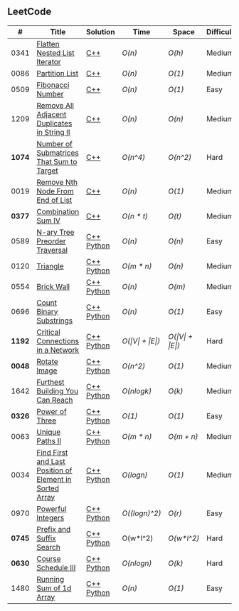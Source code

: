 ## LeetCode
|  #  | Title           |  Solution       |  Time           | Space           | Difficulty    |
|-----|---------------- | --------------- | --------------- | --------------- | ------------- |
0341| [Flatten Nested List Iterator](https://leetcode.com/problems/flatten-nested-list-iterator/)| [C++](./C++/flatten-nested-list-iterator.cpp) | _O(n)_  | _O(h)_ | Medium |
0086| [Partition List](https://leetcode.com/problems/partition-list/)| [C++](./C++/partition-list.cpp) | _O(n)_ | _O(1)_ | Medium ||
0509| [Fibonacci Number](https://leetcode.com/problems/fibonacci-number/)| [C++](./C++/fibonacci-number.cpp) | _O(n)_ | _O(1)_ | Easy |
1209 | [Remove All Adjacent Duplicates in String II ](https://leetcode.com/problems/remove-all-adjacent-duplicates-in-string-ii/) | [C++](./C++/remove-all-adjacent-duplicates-in-string-ii.cpp) | _O(n)_ | _O(n)_ | Medium ||
**1074**| [Number of Submatrices That Sum to Target](https://leetcode.com/problems/number-of-submatrices-that-sum-to-target/) | [C++](./C++/number-of-submatrices-that-sum-to-target.cpp)  | _O(n^4)_ | _O(n^2)_      | Hard         ||
0019| [Remove Nth Node From End of List](https://leetcode.com/problems/remove-nth-node-from-end-of-list/)| [C++](./C++/remove-nth-node-from-end-of-list.cpp) | _O(n)_       | _O(1)_         | Medium         || 
**0377**| [Combination Sum IV](https://leetcode.com/problems/combination-sum-iv/)| [C++](./C++/combination-sum-iv.cpp) |_O(n * t)_ | _O(t)_ | Medium | |
0589 | [N-ary Tree Preorder Traversal](https://leetcode.com/problems/n-ary-tree-preorder-traversal/) | [C++](./C++/n-ary-tree-preorder-traversal.cpp) [Python](./Python/n-ary-tree-preorder-traversal.py) | _O(n)_       | _O(n)_         | Easy         || 
0120| [Triangle](https://leetcode.com/problems/triangle/)       | [C++](./C++/triangle.cpp) [Python](./Python/triangle.py)   | _O(m * n)_      | _O(n)_         | Medium         ||
0554| [Brick Wall](https://leetcode.com/problems/brick-wall/) |[C++](./C++/brick-wall.cpp)  [Python](./Python/brick-wall.py) | _O(n)_ | _O(m)_ | Medium         | |
0696| [Count Binary Substrings](https://leetcode.com/problems/count-binary-substrings/) | [C++](./C++/count-binary-substrings.cpp) [Python](./Python/count-binary-substrings.py) | _O(n)_ | _O(1)_ | Easy||
**1192**| [Critical Connections in a Network](https://leetcode.com/problems/critical-connections-in-a-network/) | [C++](./C++/critical-connections-in-a-network.cpp) [Python](./Python/critical-connections-in-a-network.py) | _O(\|V\| + \|E\|)_           | _O(\|V\| + \|E\|)_          | Hard           ||
**0048**| [Rotate Image](https://leetcode.com/problems/rotate-image/)   | [C++](./C++/rotate-image.cpp) [Python](./Python/rotate-image.py) | _O(n^2)_      | _O(1)_         | Medium         ||
1642 | [Furthest Building You Can Reach](https://leetcode.com/problems/furthest-building-you-can-reach/) | [C++](./C++/furthest-building-you-can-reach.cpp) [Python](./Python/furthest-building-you-can-reach.py) | _O(nlogk)_ | _O(k)_ | Medium | | |
**0326**| [Power of Three](https://leetcode.com/problems/power-of-three/) | [C++](./C++/power-of-three.cpp) [Python](./Python/power-of-three.py) | _O(1)_ | _O(1)_ | Easy |||
0063| [Unique Paths II](https://leetcode.com/problems/unique-paths-ii/) | [C++](./C++/unique-paths-ii.cpp) [Python](./Python/unique-paths-ii.py) |  _O(m * n)_ | _O(m + n)_   | Medium         ||
0034| [Find First and Last Position of Element in Sorted Array](https://leetcode.com/problems/find-first-and-last-position-of-element-in-sorted-array/) | [C++](./C++/find-first-and-last-position-of-element-in-sorted-array.cpp) [Python](./Python/find-first-and-last-position-of-element-in-sorted-array.py) |  _O(logn)_ | _O(1)_   | Medium         ||
0970 | [Powerful Integers](https://leetcode.com/problems/powerful-integers/) | [C++](./C++/powerful-integers.cpp) [Python](./Python/powerful-integers.py) | _O((logn)^2)_ | _O(r)_      | Easy         ||
**0745**| [Prefix and Suffix Search](https://leetcode.com/problems/prefix-and-suffix-search/) | [C++](./C++/prefix-and-suffix-search.cpp) [Python](./Python/prefix-and-suffix-search.py) | O(w*l^2) | _O(w*l^2)_ | Hard ||
**0630**| [Course Schedule III](https://leetcode.com/problems/course-schedule-iii/) | [C++](./C++/course-schedule-iii.cpp) [Python](./Python/course-schedule-iii.py) | _O(nlogn)_ | _O(k)_ | Hard ||
1480 | [Running Sum of 1d Array](https://leetcode.com/problems/running-sum-of-1d-array/) | [C++](./C++/running-sum-of-1d-array.cpp) [Python](./Python/running-sum-of-1d-array.py) | _O(n)_ | _O(1)_      | Easy         ||